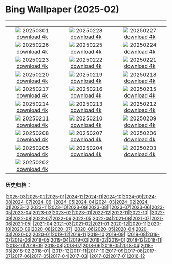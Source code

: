 # Bing Wallpaper (2025-02)
**************
| | | |
| :----: | :----: | :----: |
| ![](https://www.bing.com/th?id=OHR.MaligneLakeJasper_ES-ES6288170690_1920x1080.jpg) 20250301 [download 4k](https://www.bing.com/th?id=OHR.MaligneLakeJasper_ES-ES6288170690_UHD.jpg) | ![](https://www.bing.com/th?id=OHR.AndalusianStreet_ES-ES6181340886_1920x1080.jpg) 20250228 [download 4k](https://www.bing.com/th?id=OHR.AndalusianStreet_ES-ES6181340886_UHD.jpg) | ![](https://www.bing.com/th?id=OHR.PolarCub_ES-ES6085095422_1920x1080.jpg) 20250227 [download 4k](https://www.bing.com/th?id=OHR.PolarCub_ES-ES6085095422_UHD.jpg) |
| ![](https://www.bing.com/th?id=OHR.ArgyllStalker_ES-ES5913378191_1920x1080.jpg) 20250226 [download 4k](https://www.bing.com/th?id=OHR.ArgyllStalker_ES-ES5913378191_UHD.jpg) | ![](https://www.bing.com/th?id=OHR.BryceHoodoos_ES-ES5738568418_1920x1080.jpg) 20250225 [download 4k](https://www.bing.com/th?id=OHR.BryceHoodoos_ES-ES5738568418_UHD.jpg) | ![](https://www.bing.com/th?id=OHR.GiantCuttlefish_ES-ES5593543587_1920x1080.jpg) 20250224 [download 4k](https://www.bing.com/th?id=OHR.GiantCuttlefish_ES-ES5593543587_UHD.jpg) |
| ![](https://www.bing.com/th?id=OHR.MtFujiSunrise_ES-ES5111934664_1920x1080.jpg) 20250223 [download 4k](https://www.bing.com/th?id=OHR.MtFujiSunrise_ES-ES5111934664_UHD.jpg) | ![](https://www.bing.com/th?id=OHR.SkiResortBaqueiraBeret_ES-ES4946875842_1920x1080.jpg) 20250222 [download 4k](https://www.bing.com/th?id=OHR.SkiResortBaqueiraBeret_ES-ES4946875842_UHD.jpg) | ![](https://www.bing.com/th?id=OHR.ChampakaSarasi_ES-ES4842882086_1920x1080.jpg) 20250221 [download 4k](https://www.bing.com/th?id=OHR.ChampakaSarasi_ES-ES4842882086_UHD.jpg) |
| ![](https://www.bing.com/th?id=OHR.CanadaDeer_ES-ES0627757323_1920x1080.jpg) 20250220 [download 4k](https://www.bing.com/th?id=OHR.CanadaDeer_ES-ES0627757323_UHD.jpg) | ![](https://www.bing.com/th?id=OHR.IceHoleOtter_ES-ES0502740204_1920x1080.jpg) 20250219 [download 4k](https://www.bing.com/th?id=OHR.IceHoleOtter_ES-ES0502740204_UHD.jpg) | ![](https://www.bing.com/th?id=OHR.BlueBelize_ES-ES0416994585_1920x1080.jpg) 20250218 [download 4k](https://www.bing.com/th?id=OHR.BlueBelize_ES-ES0416994585_UHD.jpg) |
| ![](https://www.bing.com/th?id=OHR.CatalanPyrenees_ES-ES0333843430_1920x1080.jpg) 20250217 [download 4k](https://www.bing.com/th?id=OHR.CatalanPyrenees_ES-ES0333843430_UHD.jpg) | ![](https://www.bing.com/th?id=OHR.HumpbackMother_ES-ES0131114853_1920x1080.jpg) 20250216 [download 4k](https://www.bing.com/th?id=OHR.HumpbackMother_ES-ES0131114853_UHD.jpg) | ![](https://www.bing.com/th?id=OHR.Misotsuchi2025_ES-ES0046918328_1920x1080.jpg) 20250215 [download 4k](https://www.bing.com/th?id=OHR.Misotsuchi2025_ES-ES0046918328_UHD.jpg) |
| ![](https://www.bing.com/th?id=OHR.PenguinLove_ES-ES9960991342_1920x1080.jpg) 20250214 [download 4k](https://www.bing.com/th?id=OHR.PenguinLove_ES-ES9960991342_UHD.jpg) | ![](https://www.bing.com/th?id=OHR.LakeTyrrell_ES-ES9869603940_1920x1080.jpg) 20250213 [download 4k](https://www.bing.com/th?id=OHR.LakeTyrrell_ES-ES9869603940_UHD.jpg) | ![](https://www.bing.com/th?id=OHR.GalapagosIguana_ES-ES9781681264_1920x1080.jpg) 20250212 [download 4k](https://www.bing.com/th?id=OHR.GalapagosIguana_ES-ES9781681264_UHD.jpg) |
| ![](https://www.bing.com/th?id=OHR.YungangGrottoes_ES-ES9694315972_1920x1080.jpg) 20250211 [download 4k](https://www.bing.com/th?id=OHR.YungangGrottoes_ES-ES9694315972_UHD.jpg) | ![](https://www.bing.com/th?id=OHR.UmbrellaDay_ES-ES9589999908_1920x1080.jpg) 20250210 [download 4k](https://www.bing.com/th?id=OHR.UmbrellaDay_ES-ES9589999908_UHD.jpg) | ![](https://www.bing.com/th?id=OHR.SnowySvaneti_ES-ES9495722875_1920x1080.jpg) 20250209 [download 4k](https://www.bing.com/th?id=OHR.SnowySvaneti_ES-ES9495722875_UHD.jpg) |
| ![](https://www.bing.com/th?id=OHR.PremiosGoya_ES-ES9389747120_1920x1080.jpg) 20250208 [download 4k](https://www.bing.com/th?id=OHR.PremiosGoya_ES-ES9389747120_UHD.jpg) | ![](https://www.bing.com/th?id=OHR.BlueNorway_ES-ES9259858969_1920x1080.jpg) 20250207 [download 4k](https://www.bing.com/th?id=OHR.BlueNorway_ES-ES9259858969_UHD.jpg) | ![](https://www.bing.com/th?id=OHR.WhararikiBeach_ES-ES6059269268_1920x1080.jpg) 20250206 [download 4k](https://www.bing.com/th?id=OHR.WhararikiBeach_ES-ES6059269268_UHD.jpg) |
| ![](https://www.bing.com/th?id=OHR.ScottishSheep_ES-ES5976225157_1920x1080.jpg) 20250205 [download 4k](https://www.bing.com/th?id=OHR.ScottishSheep_ES-ES5976225157_UHD.jpg) | ![](https://www.bing.com/th?id=OHR.PrioratTarragona_ES-ES0211120786_1920x1080.jpg) 20250204 [download 4k](https://www.bing.com/th?id=OHR.PrioratTarragona_ES-ES0211120786_UHD.jpg) | ![](https://www.bing.com/th?id=OHR.RibbleheadViaduct_ES-ES5419364772_1920x1080.jpg) 20250203 [download 4k](https://www.bing.com/th?id=OHR.RibbleheadViaduct_ES-ES5419364772_UHD.jpg) |
| ![](https://www.bing.com/th?id=OHR.AustriaMarmot_ES-ES5324822318_1920x1080.jpg) 20250202 [download 4k](https://www.bing.com/th?id=OHR.AustriaMarmot_ES-ES5324822318_UHD.jpg) |  |  |

### 历史归档：

|[2025-03](bing/2025-03/2025-03.md)|[2025-02](bing/2025-02/2025-02.md)|[2025-01](bing/2025-01/2025-01.md)|[2024-12](bing/2024-12/2024-12.md)|[2024-11](bing/2024-11/2024-11.md)|[2024-10](bing/2024-10/2024-10.md)|[2024-09](bing/2024-09/2024-09.md)|[2024-08](bing/2024-08/2024-08.md)|[2024-07](bing/2024-07/2024-07.md)|[2024-06](bing/2024-06/2024-06.md)|
|[2024-05](bing/2024-05/2024-05.md)|[2024-04](bing/2024-04/2024-04.md)|[2024-03](bing/2024-03/2024-03.md)|[2024-02](bing/2024-02/2024-02.md)|[2024-01](bing/2024-01/2024-01.md)|[2023-12](bing/2023-12/2023-12.md)|[2023-11](bing/2023-11/2023-11.md)|[2023-10](bing/2023-10/2023-10.md)|[2023-09](bing/2023-09/2023-09.md)|[2023-08](bing/2023-08/2023-08.md)|
|[2023-07](bing/2023-07/2023-07.md)|[2023-06](bing/2023-06/2023-06.md)|[2023-05](bing/2023-05/2023-05.md)|[2023-04](bing/2023-04/2023-04.md)|[2023-03](bing/2023-03/2023-03.md)|[2023-02](bing/2023-02/2023-02.md)|[2023-01](bing/2023-01/2023-01.md)|[2022-12](bing/2022-12/2022-12.md)|[2022-11](bing/2022-11/2022-11.md)|[2022-10](bing/2022-10/2022-10.md)|
|[2022-09](bing/2022-09/2022-09.md)|[2022-08](bing/2022-08/2022-08.md)|[2022-07](bing/2022-07/2022-07.md)|[2022-06](bing/2022-06/2022-06.md)|[2022-05](bing/2022-05/2022-05.md)|[2022-04](bing/2022-04/2022-04.md)|[2021-08](bing/2021-08/2021-08.md)|[2021-07](bing/2021-07/2021-07.md)|[2021-06](bing/2021-06/2021-06.md)|[2021-05](bing/2021-05/2021-05.md)|
|[2021-04](bing/2021-04/2021-04.md)|[2021-03](bing/2021-03/2021-03.md)|[2021-02](bing/2021-02/2021-02.md)|[2021-01](bing/2021-01/2021-01.md)|[2020-12](bing/2020-12/2020-12.md)|[2020-11](bing/2020-11/2020-11.md)|[2020-10](bing/2020-10/2020-10.md)|[2020-09](bing/2020-09/2020-09.md)|[2020-08](bing/2020-08/2020-08.md)|[2020-07](bing/2020-07/2020-07.md)|
|[2020-06](bing/2020-06/2020-06.md)|[2020-05](bing/2020-05/2020-05.md)|[2020-04](bing/2020-04/2020-04.md)|[2020-03](bing/2020-03/2020-03.md)|[2020-02](bing/2020-02/2020-02.md)|[2020-01](bing/2020-01/2020-01.md)|[2019-12](bing/2019-12/2019-12.md)|[2019-11](bing/2019-11/2019-11.md)|[2019-10](bing/2019-10/2019-10.md)|[2019-09](bing/2019-09/2019-09.md)|
|[2019-08](bing/2019-08/2019-08.md)|[2019-07](bing/2019-07/2019-07.md)|[2019-06](bing/2019-06/2019-06.md)|[2019-05](bing/2019-05/2019-05.md)|[2019-04](bing/2019-04/2019-04.md)|[2019-03](bing/2019-03/2019-03.md)|[2019-02](bing/2019-02/2019-02.md)|[2019-01](bing/2019-01/2019-01.md)|[2018-12](bing/2018-12/2018-12.md)|[2018-11](bing/2018-11/2018-11.md)|
|[2018-10](bing/2018-10/2018-10.md)|[2018-09](bing/2018-09/2018-09.md)|[2018-08](bing/2018-08/2018-08.md)|[2018-07](bing/2018-07/2018-07.md)|[2018-06](bing/2018-06/2018-06.md)|[2018-05](bing/2018-05/2018-05.md)|[2018-04](bing/2018-04/2018-04.md)|[2018-03](bing/2018-03/2018-03.md)|[2018-02](bing/2018-02/2018-02.md)|[2018-01](bing/2018-01/2018-01.md)|
|[2017-12](bing/2017-12/2017-12.md)|[2017-11](bing/2017-11/2017-11.md)|[2017-10](bing/2017-10/2017-10.md)|[2017-09](bing/2017-09/2017-09.md)|[2017-08](bing/2017-08/2017-08.md)|[2017-07](bing/2017-07/2017-07.md)|[2017-06](bing/2017-06/2017-06.md)|[2017-05](bing/2017-05/2017-05.md)|[2017-04](bing/2017-04/2017-04.md)|[2017-03](bing/2017-03/2017-03.md)|
|[2017-02](bing/2017-02/2017-02.md)|[2017-01](bing/2017-01/2017-01.md)|[2016-12](bing/2016-12/2016-12.md)
